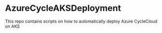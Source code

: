 # AzureCycleAKSDeployment
This repo contains scripts on how to automatically deploy Azure CycleCloud on AKS
